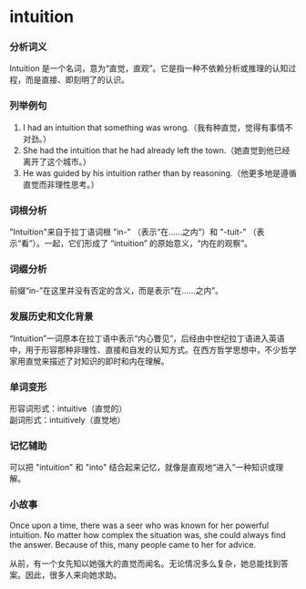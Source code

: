 # intuition

### 分析词义

  

Intuition 是一个名词，意为“直觉，直观”。它是指一种不依赖分析或推理的认知过程，而是直接、即刻明了的认识。

  

### 列举例句

  

1.  I had an intuition that something was wrong.（我有种直觉，觉得有事情不对劲。）
2.  She had the intuition that he had already left the town.（她直觉到他已经离开了这个城市。）
3.  He was guided by his intuition rather than by reasoning.（他更多地是遵循直觉而非理性思考。）

  

### 词根分析

  

"Intuition"来自于拉丁语词根 "in-" （表示“在……之内”）和 "-tuit-" （表示“看”）。一起，它们形成了 “intuition” 的原始意义，“内在的观察”。

  

### 词缀分析

  

前缀“in-”在这里并没有否定的含义，而是表示“在……之内”。

  

### 发展历史和文化背景

  

“Intuition”一词原本在拉丁语中表示“内心瞥见”，后经由中世纪拉丁语进入英语中，用于形容那种非理性、直接和自发的认知方式。在西方哲学思想中，不少哲学家用直觉来描述了对知识的即时和内在理解。

  

### 单词变形

  

形容词形式：intuitive（直觉的）  
副词形式：intuitively（直觉地）

  

### 记忆辅助

  

可以把 "intuition" 和 "into" 结合起来记忆，就像是直观地“进入”一种知识或理解。

  

### 小故事

  

Once upon a time, there was a seer who was known for her powerful intuition. No matter how complex the situation was, she could always find the answer. Because of this, many people came to her for advice.

  

从前，有一个女先知以她强大的直觉而闻名。无论情况多么复杂，她总能找到答案。因此，很多人来向她求助。
